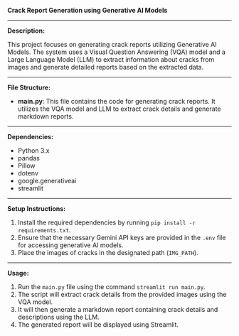 **Crack Report Generation using Generative AI Models**

---

**Description:**

This project focuses on generating crack reports utilizing Generative AI Models. The system uses a Visual Question Answering (VQA) model and a Large Language Model (LLM) to extract information about cracks from images and generate detailed reports based on the extracted data.

---

**File Structure:**

- **main.py**: This file contains the code for generating crack reports. It utilizes the VQA model and LLM to extract crack details and generate markdown reports.

---

**Dependencies:**

- Python 3.x
- pandas
- Pillow
- dotenv
- google.generativeai
- streamlit

---

**Setup Instructions:**

1. Install the required dependencies by running `pip install -r requirements.txt`.
2. Ensure that the necessary Gemini API keys are provided in the `.env` file for accessing generative AI models.
3. Place the images of cracks in the designated path (`IMG_PATH`).

---

**Usage:**

1. Run the `main.py` file using the command `streamlit run main.py`.
2. The script will extract crack details from the provided images using the VQA model.
3. It will then generate a markdown report containing crack details and descriptions using the LLM.
4. The generated report will be displayed using Streamlit.


